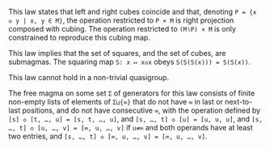 This law states that left and right cubes coincide and that, denoting `P = {x ◇ y | x, y ∈ M}`, the operation restricted to `P × M` is right projection composed with cubing.  The operation restricted to `(M∖P) × M` is only constrained to reproduce this cubing map.

This law implies that the set of squares, and the set of cubes, are submagmas.  The squaring map `S: x ↦ x◇x` obeys `S(S(S(x))) = S(S(x))`.

This law cannot hold in a non-trivial quasigroup.

The free magma on some set `Σ` of generators for this law consists of finite non-empty lists of elements of `Σ⊔{∞}` that do not have `∞` in last or next-to-last positions, and do not have consecutive `∞`, with the operation defined by `[s] ◇ [t, …, u] = [s, t, …, u]`, and `[s, …, t] ◇ [u] = [u, u, u]`, and `[s, …, t] ◇ [u, …, v] = [∞, u, …, v]` if `u≠∞` and both operands have at least two entries, and `[s, …, t] ◇ [∞, u, …, v] = [∞, u, …, v]`.
